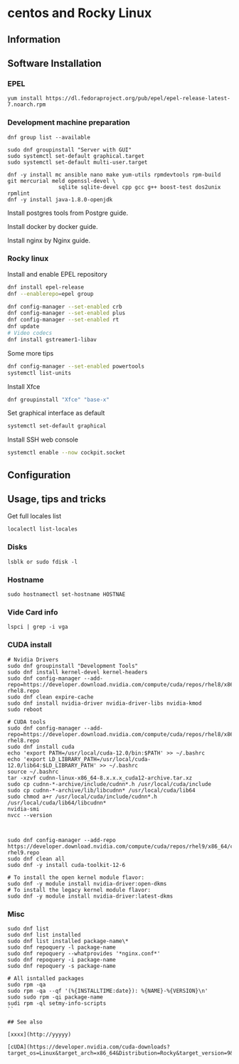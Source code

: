 # centos and Rocky Linux

## Information

## Software Installation

### EPEL

    yum install https://dl.fedoraproject.org/pub/epel/epel-release-latest-7.noarch.rpm

### Development machine preparation

    dnf group list --available

    sudo dnf groupinstall "Server with GUI"
    sudo systemctl set-default graphical.target
    sudo systemctl set-default multi-user.target

    dnf -y install mc ansible nano make yum-utils rpmdevtools rpm-build git mercurial meld openssl-devel \
                    sqlite sqlite-devel cpp gcc g++ boost-test dos2unix rpmlint
    dnf -y install java-1.8.0-openjdk

Install postgres tools from Postgre guide.

Install docker by docker guide.

Install nginx by Nginx guide.

### Rocky linux

Install and enable EPEL repository

```sh
dnf install epel-release
dnf --enablerepo=epel group

dnf config-manager --set-enabled crb
dnf config-manager --set-enabled plus
dnf config-manager --set-enabled rt
dnf update
# Video codecs
dnf install gstreamer1-libav
```

Some more tips

```sh
dnf config-manager --set-enabled powertools
systemctl list-units
```

Install Xfce

```sh
dnf groupinstall "Xfce" "base-x"
```

Set graphical interface as default

```sh
systemctl set-default graphical
```

Install SSH web console

```sh
systemctl enable --now cockpit.socket
```

## Configuration

## Usage, tips and tricks

Get full locales list
    
    localectl list-locales

### Disks

    lsblk or sudo fdisk -l

### Hostname

    sudo hostnamectl set-hostname HOSTNAE

### Vide Card info

    lspci | grep -i vga


### CUDA install

```
# Nvidia Drivers
sudo dnf groupinstall "Development Tools"
sudo dnf install kernel-devel kernel-headers
sudo dnf config-manager --add-repo=https://developer.download.nvidia.com/compute/cuda/repos/rhel8/x86_64/cuda-rhel8.repo
sudo dnf clean expire-cache
sudo dnf install nvidia-driver nvidia-driver-libs nvidia-kmod
sudo reboot

# CUDA tools
sudo dnf config-manager --add-repo=https://developer.download.nvidia.com/compute/cuda/repos/rhel8/x86_64/cuda-rhel8.repo
sudo dnf install cuda
echo 'export PATH=/usr/local/cuda-12.0/bin:$PATH' >> ~/.bashrc
echo 'export LD_LIBRARY_PATH=/usr/local/cuda-12.0/lib64:$LD_LIBRARY_PATH' >> ~/.bashrc
source ~/.bashrc
tar -xzvf cudnn-linux-x86_64-8.x.x.x_cuda12-archive.tar.xz
sudo cp cudnn-*-archive/include/cudnn*.h /usr/local/cuda/include
sudo cp cudnn-*-archive/lib/libcudnn* /usr/local/cuda/lib64
sudo chmod a+r /usr/local/cuda/include/cudnn*.h /usr/local/cuda/lib64/libcudnn*
nvidia-smi
nvcc --version



sudo dnf config-manager --add-repo https://developer.download.nvidia.com/compute/cuda/repos/rhel9/x86_64/cuda-rhel9.repo
sudo dnf clean all
sudo dnf -y install cuda-toolkit-12-6

# To install the open kernel module flavor:
sudo dnf -y module install nvidia-driver:open-dkms
# To install the legacy kernel module flavor:
sudo dnf -y module install nvidia-driver:latest-dkms
```

### Misc

```shell
sudo dnf list
sudo dnf list installed
sudo dnf list installed package-name\*
sudo dnf repoquery -l package-name
sudo dnf repoquery --whatprovides '*nginx.conf*'
sudo dnf repoquery -i package-name
sudo dnf repoquery -s package-name

# All isntalled packages
sudo rpm -qa
sudo rpm -qa --qf '(%{INSTALLTIME:date}): %{NAME}-%{VERSION}\n'
sudo sudo rpm -qi package-name
sudi rpm -ql setmy-info-scripts
``

## See also

[xxxx](http://yyyyy)

[cUDA](https://developer.nvidia.com/cuda-downloads?target_os=Linux&target_arch=x86_64&Distribution=Rocky&target_version=9&target_type=rpm_network)
